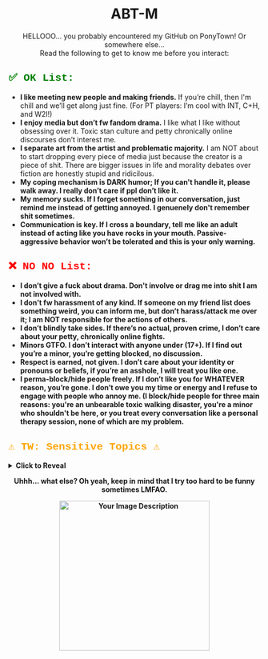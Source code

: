 <div align="center">
  <h1>ABT-M</h1>
  <p>HELLOOO... you probably encountered my GitHub on PonyTown! Or somewhere else...<br>
  Read the following to get to know me before you interact:</p>
</div>

<div align="left">
  <h2 style="color: green; font-family: 'Courier New', Courier, monospace;">✅ OK List:</h2>
  <ul>
    <li><strong>I like meeting new people and making friends.</strong> If you’re chill, then I'm chill and we’ll get along just fine. (For PT players: I’m cool with INT, C+H, and W2I!)</li>
    <li><strong>I enjoy media but don’t fw fandom drama.</strong> I like what I like without obsessing over it. Toxic stan culture and petty chronically online discourses don’t interest me.</li>
    <li><strong>I separate art from the artist and problematic majority.</strong> I am NOT about to start dropping every piece of media just because the creator is a piece of shit. There are bigger issues in life and morality debates over fiction are honestly stupid and ridicilous.</li>
    <li><strong>My coping mechanism is DARK humor; If you can't handle it, please walk away. I really don’t care if ppl don’t like it.</li>
    <li><strong>My memory sucks.</strong> If I forget something in our conversation, just remind me instead of getting annoyed. I genuenely don't remember shit sometimes.</li>
    <li><strong>Communication is key.</strong> If I cross a boundary, tell me like an adult instead of acting like you have rocks in your mouth. Passive-aggressive behavior won’t be tolerated and this is your only warning.</li>
  </ul>
</div>

<div align="left">
  <h2 style="color: red; font-family: 'Courier New', Courier, monospace;">❌ NO NO List:</h2>
  <ul>
    <li><strong>I don’t give a fuck about drama.</strong> Don't involve or drag me into shit I am not involved with.</li>
    <li><strong>I don't fw harassment of any kind.</strong> If someone on my friend list does something weird, you can inform me, but don’t harass/attack me over it; I am NOT responsible for the actions of others.</li>
    <li><strong>I don’t blindly take sides.</strong> If there’s no actual, proven crime, I don’t care about your petty, chronically online fights.</li>
    <li><strong>Minors GTFO.</strong> I don’t interact with anyone under (17+). If I find out you’re a minor, you’re getting blocked, no discussion.</li>
    <li><strong>Respect is earned, not given.</strong> I don’t care about your identity or pronouns or beliefs, if you’re an asshole, I will treat you like one.</li>
    <li><strong>I perma-block/hide people freely.</strong> If I don’t like you for WHATEVER reason, you’re gone. I don’t owe you my time or energy and I refuse to engage with people who annoy me. (I block/hide people for three main reasons: you're an unbearable toxic walking disaster, you're a minor who shouldn't be here, or you treat every conversation like a personal therapy session, none of which are my problem.</li>
  </ul>
</div>

<div align="left">
  <h2 style="color: orange; font-family: 'Courier New', Courier, monospace;">⚠️ TW: Sensitive Topics ⚠️</h2>
  <details>
    <summary>Click to Reveal</summary>
    <ul>
      <li><strong>I’m neurodivergent</strong> (+CPTSD, GAD, Agoraphobia). I’m guarded at first but will open up if I trust you over time.</li>
      <li><strong>I have severe trauma</strong> (SA, SH, stalking, empotional and pedophile-related abuse). I’m fine with dark humor, but don’t make pointed jokes unless we’re close.</li>
      <li><strong>I don’t want any pity or sympathy—just awareness. I'm adding this section ONLY for the sake of letting people know what they're dealing with. I’ve had people argue with me about these topics like they know better, despite never living through them. Don’t act like you have the "moral high ground" over my own experiences. Seriously, <strong>don't</strong> be that idiot.</li>
      <li><strong>I am NOT American.</strong> I am Slavic (Bulgarian, Eastern European), and I do NOT care about American culture, social norms, or politics. If you think everyone should conform/courtesy to your standards, DNI.</li>
      <li><strong>I’m a LaVeyan Satanist.</strong> I don’t believe in God, the Bible, or Christianity. If that bothers you, walk away.</li>
      <li><strong>If you’re overly sensitive or easily triggered, don’t interact.</strong> I’m blunt, opinionated, and unfiltered. So if that’s a problem, don’t engage. Just DNI.</li>
    </ul>
  </details>
</div>

<div align="center">
  <p><strong>Uhhh... what else? Oh yeah, keep in mind that I try too hard to be funny sometimes LMFAO.</strong></p>
  <img src="https://i.imgur.com/63uaJvl.png" alt="Your Image Description" width="300">
</div>
